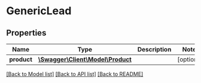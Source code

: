 # GenericLead

## Properties
Name | Type | Description | Notes
------------ | ------------- | ------------- | -------------
**product** | [**\Swagger\Client\Model\Product**](Product.md) |  | [optional] 

[[Back to Model list]](../README.md#documentation-for-models) [[Back to API list]](../README.md#documentation-for-api-endpoints) [[Back to README]](../README.md)


